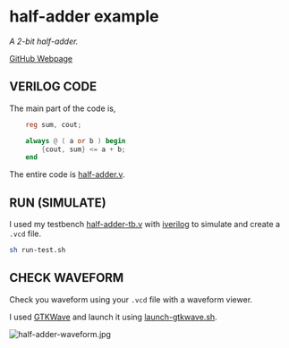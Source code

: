 # half-adder example

_A 2-bit half-adder._

[GitHub Webpage](https://jeffdecola.github.io/my-verilog-examples/)

## VERILOG CODE

The main part of the code is,

```verilog
    reg sum, cout;

    always @ ( a or b ) begin
        {cout, sum} <= a + b;
    end
```

The entire code is
[half-adder.v](half-adder.v).

## RUN (SIMULATE)

I used my testbench
[half-adder-tb.v](half-adder-tb.v) with
[iverilog](https://github.com/JeffDeCola/my-cheat-sheets/tree/master/hardware/tools/simulation/iverilog-cheat-sheet)
to simulate and create a `.vcd` file.

```bash
sh run-test.sh
```

## CHECK WAVEFORM

Check you waveform using your `.vcd` file with a waveform viewer.

I used [GTKWave](https://github.com/JeffDeCola/my-cheat-sheets/tree/master/hardware/tools/simulation/gtkwave-cheat-sheet)
and launch it using
[launch-gtkwave.sh](launch-gtkwave.sh).

![half-adder-waveform.jpg](../../../docs/pics/half-adder-waveform.jpg)
